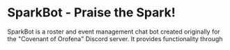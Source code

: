 # SparkBot - Praise the Spark!
SparkBot is a roster and event management chat bot created originally for the "Covenant of Orofena" Discord server. It provides functionality through 